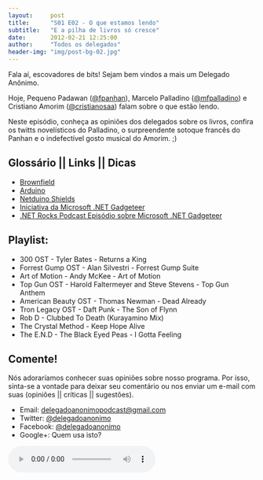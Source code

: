 ```yaml
---
layout:     post
title:      "S01 E02 - O que estamos lendo"
subtitle:   "E a pilha de livros só cresce"
date:       2012-02-21 12:25:00
author:     "Todos os delegados"
header-img: "img/post-bg-02.jpg"
---
```



<p>
    Fala a&iacute;, escovadores de bits! Sejam bem vindos a mais um Delegado An&ocirc;nimo.
</p>
<p>
    Hoje, Pequeno Padawan (<a href="http://www.twitter.com/fpanhan">@fpanhan</a>), Marcelo Palladino (<a href="http://www.twitter.com/mfpalladino">@mfpalladino</a>) e Cristiano Amorim (<a href="http://www.twitter.com/cristianosaa">@cristianosaa</a>)
    falam sobre o que estão lendo.
</p>
<p>
    Neste epis&oacute;dio, conhe&ccedil;a as opini&otilde;es dos delegados sobre os livros, confira os twitts novel&iacute;sticos do Palladino, o surpreendente sotoque franc&ecirc;s do Panhan e o indefect&iacute;vel gosto musical do Amorim. ;)
</p>

<h2 class="section-heading">Gloss&aacute;rio || Links || Dicas</h2>

<ul>
    <li><a href="http://en.wikipedia.org/wiki/Brownfield_%28software_development%29" target="_blank">Brownfield</a></li>
    <li><a href="http://pt.wikipedia.org/wiki/Arduino" target="_blank">Arduino</a></li>
    <li><a href="http://forums.netduino.com/index.php?/topic/275-compatible-shields-and-accessories/" target="_blank">Netduino Shields</a></li>
    <li><a href="http://www.netmf.com/gadgeteer/" target="_blank">Iniciativa da Microsoft .NET Gadgeteer</a></li>
    <li><a href="http://www.dotnetrocks.com/default.aspx?showNum=694" target="_blank">.NET Rocks Podcast Episódio sobre Microsoft .NET Gadgeteer</a></li>
</ul>

<h2 class="section-heading">Playlist:</h2>

<ul>
    <li>300 OST - Tyler Bates - Returns a King</li>
    <li>Forrest Gump OST - Alan Silvestri - Forrest Gump Suite</li>
    <li>Art of Motion - Andy McKee - Art of Motion</li>
    <li>Top Gun OST - Harold Faltermeyer and Steve Stevens - Top Gun Anthem</li>
    <li>American Beauty OST - Thomas Newman - Dead Already</li>
    <li>Tron Legacy OST - Daft Punk - The Son of Flynn</li>
    <li>Rob D - Clubbed To Death (Kurayamino Mix)</li>
    <li>The Crystal Method - Keep Hope Alive</li>
    <li>The E.N.D - The Black Eyed Peas - I Gotta Feeling</li>
</ul>

<h2 class="section-heading">Comente!</h2>

<p>
    N&oacute;s adorar&iacute;amos conhecer suas opini&otilde;es sobre nosso programa. Por isso, sinta-se a vontade para deixar seu coment&aacute;rio ou nos enviar um e-mail com suas (opini&otilde;es || cr&iacute;ticas || sugest&otilde;es).
</p>

<ul>
    <li>Email: <a href="mailto:delegadoanonimopodcast@gmail.com">delegadoanonimopodcast@gmail.com</a></li>
    <li>Twitter: <a href="http://www.twitter.com/delegadoanonimo">@delegadoanonimo</a></li>
    <li>Facebook: <a href="http://www.facebook.com/delegadoanonimo">@delegadoanonimo</a></li>
    <li>Google+: Quem usa isto?</li>
</ul>

<p>
    <audio controls>
        <source src="http://media.blubrry.com/delegadoanonimo/www.archive.org/download/DelegadoAnnimoS01E02-OQueEstamosLendo/02DelegadoAnonimoS01E02-OqueEstamosLendo.mp3" type="audio/mpeg">
        Aparentemente seu browser n&atilde;o suporta &aacute;udio.
    </audio>
</p>

